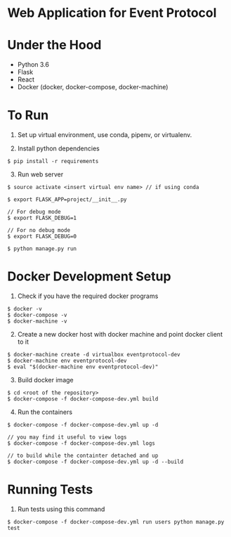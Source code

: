 # Web Application for Event Protocol

# Under the Hood
- Python 3.6
- Flask
- React
- Docker (docker, docker-compose, docker-machine)


# To Run
1. Set up virtual environment, use conda, pipenv, or virtualenv.

2. Install python dependencies
```
$ pip install -r requirements
```

3. Run web server
```
$ source activate <insert virtual env name> // if using conda

$ export FLASK_APP=project/__init__.py

// For debug mode
$ export FLASK_DEBUG=1

// For no debug mode
$ export FLASK_DEBUG=0

$ python manage.py run
```


# Docker Development Setup
1. Check if you have the required docker programs
```
$ docker -v 
$ docker-compose -v
$ docker-machine -v
```

2. Create a new docker host with docker machine and point docker client to it
```
$ docker-machine create -d virtualbox eventprotocol-dev
$ docker-machine env eventprotocol-dev
$ eval "$(docker-machine env eventprotocol-dev)"
```

3. Build docker image
```
$ cd <root of the repository>
$ docker-compose -f docker-compose-dev.yml build
```

4. Run the containers
```
$ docker-compose -f docker-compose-dev.yml up -d

// you may find it useful to view logs
$ docker-compose -f docker-compose-dev.yml logs

// to build while the containter detached and up
$ docker-compose -f docker-compose-dev.yml up -d --build
```

# Running Tests
1. Run tests using this command
```
$ docker-compose -f docker-compose-dev.yml run users python manage.py test
```
